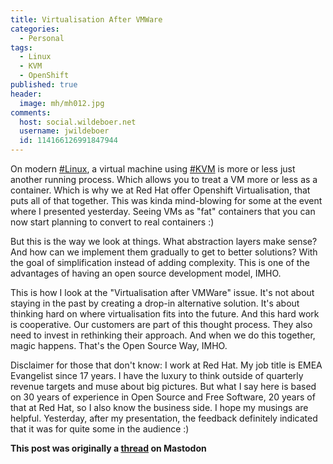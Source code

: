```yaml
---
title: Virtualisation After VMWare
categories:
  - Personal
tags:
  - Linux
  - KVM
  - OpenShift
published: true
header:
  image: mh/mh012.jpg
comments:
  host: social.wildeboer.net
  username: jwildeboer
  id: 114166126991847944
---
```


On modern [#Linux](https://social.wildeboer.net/tags/Linux), a virtual machine using [#KVM](https://social.wildeboer.net/tags/KVM) is more or less just another running process. Which allows you to treat a VM more or less as a container. Which is why we at Red Hat offer Openshift Virtualisation, that puts all of that together. This was kinda mind-blowing for some at the event where I presented yesterday. Seeing VMs as "fat" containers that you can now start planning to convert to real containers :)

But this is the way we look at things. What abstraction layers make sense? And how can we implement them gradually to get to better solutions? With the goal of simplification instead of adding complexity. This is one of the advantages of having an open source development model, IMHO.

This is how I look at the "Virtualisation after VMWare" issue. It's not about staying in the past by creating a drop-in alternative solution. It's about thinking hard on where virtualisation fits into the future. And this hard work is cooperative. Our customers are part of this thought process. They also need to invest in rethinking their approach. And when we do this together, magic happens. That's the Open Source Way, IMHO.
  
Disclaimer for those that don't know: I work at Red Hat. My job title is EMEA Evangelist since 17 years. I have the luxury to think outside of quarterly revenue targets and muse about big pictures. But what I say here is based on 30 years of experience in Open Source and Free Software, 20 years of that at Red Hat, so I also know the business side. I hope my musings are helpful. Yesterday, after my presentation, the feedback definitely indicated that it was for quite some in the audience :)

**This post was originally a [thread](https://social.wildeboer.net/@jwildeboer/114166126991847944) on Mastodon**